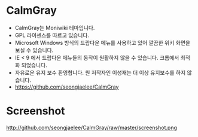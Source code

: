 # CalmGray

* CalmGray는 Moniwiki 테마입니다.
* GPL 라이센스를 따르고 있습니다.
* Microsoft Windows 방식의 드랍다운 메뉴를 사용하고 있어 깔끔한 위키 화면을 보실 수 있습니다.
* IE < 9 에서 드랍다운 메뉴들의 동작이 원활하지 않을 수 있습니다. 크롬에서 최적화 되었습니다.
* 자유로운 유지 보수 환영합니다. 원 저작자인 이성재는 더 이상 유지보수를 하지 않습니다.
* https://github.com/seongjaelee/CalmGray

# Screenshot
http://github.com/seongjaelee/CalmGray/raw/master/screenshot.png
